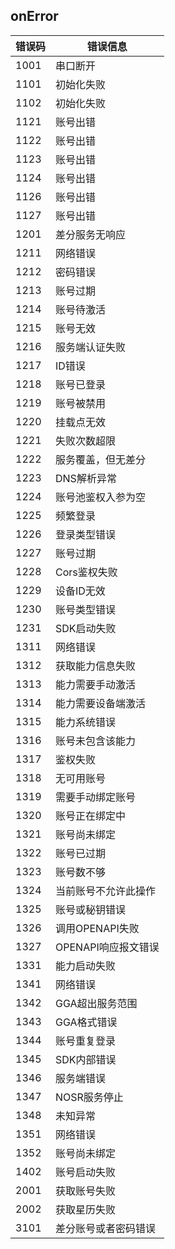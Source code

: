 ## onError  

| 错误码 | 错误信息 |
| --- | --- |
| 1001 | 串口断开       |
| 1101 | 初始化失败     |
| 1102 | 初始化失败     |
| 1121 | 账号出错       |
| 1122 | 账号出错       |
| 1123 | 账号出错       |
| 1124 | 账号出错       |
| 1126 | 账号出错       |
| 1127 | 账号出错       |
| 1201 | 差分服务无响应  |
| 1211 | 网络错误       |
| 1212 | 密码错误       |
| 1213 | 账号过期       |
| 1214 | 账号待激活     |
| 1215 | 账号无效       |
| 1216 | 服务端认证失败  |
| 1217 | ID错误         |
| 1218 | 账号已登录      |
| 1219 | 账号被禁用       |
| 1220 | 挂载点无效       |
| 1221 | 失败次数超限       |
| 1222 | 服务覆盖，但无差分       |
| 1223 | DNS解析异常       |
| 1224 | 账号池鉴权入参为空       |
| 1225 | 频繁登录       |
| 1226 | 登录类型错误       |
| 1227 | 账号过期       |
| 1228 | Cors鉴权失败       |
| 1229 | 设备ID无效       |
| 1230 | 账号类型错误       |
| 1231 | SDK启动失败       |
| 1311 | 网络错误      |
| 1312 | 获取能力信息失败       |
| 1313 | 能力需要手动激活       |
| 1314 | 能力需要设备端激活       |
| 1315 | 能力系统错误      |
| 1316 | 账号未包含该能力       |
| 1317 | 鉴权失败       |
| 1318 | 无可用账号       |
| 1319 | 需要手动绑定账号       |
| 1320 | 账号正在绑定中    |
| 1321 | 账号尚未绑定      |
| 1322 | 账号已过期     |
| 1323 | 账号数不够     |
| 1324 | 当前账号不允许此操作   |
| 1325 | 账号或秘钥错误     |
| 1326 | 调⽤OPENAPI失败     |
| 1327 | OPENAPI响应报⽂错误      |
| 1331 | 能⼒启动失败      |
| 1341 | 网络错误     |
| 1342 | GGA超出服务范围     |
| 1343 | GGA格式错误      |
| 1344 | 账号重复登录      |
| 1345 | SDK内部错误      |
| 1346 | 服务端错误      |
| 1347 | NOSR服务停⽌     |
| 1348 | 未知异常      |
| 1351 | 网络错误     |
| 1352 | 账号尚未绑定    |
| 1402 | 账号启动失败    |
| 2001 | 获取账号失败   |
| 2002 | 获取星历失败   |
| 3101 | 差分账号或者密码错误   |

